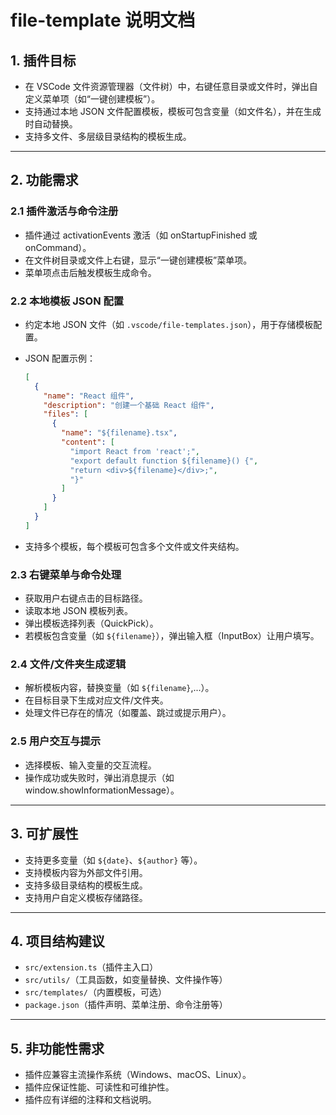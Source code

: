 # file-template 说明文档

## 1. 插件目标

- 在 VSCode 文件资源管理器（文件树）中，右键任意目录或文件时，弹出自定义菜单项（如“一键创建模板”）。
- 支持通过本地 JSON 文件配置模板，模板可包含变量（如文件名），并在生成时自动替换。
- 支持多文件、多层级目录结构的模板生成。

---

## 2. 功能需求

### 2.1 插件激活与命令注册

- 插件通过 activationEvents 激活（如 onStartupFinished 或 onCommand）。
- 在文件树目录或文件上右键，显示“一键创建模板”菜单项。
- 菜单项点击后触发模板生成命令。

### 2.2 本地模板 JSON 配置

- 约定本地 JSON 文件（如 `.vscode/file-templates.json`），用于存储模板配置。
- JSON 配置示例：

  ```json
  [
    {
      "name": "React 组件",
      "description": "创建一个基础 React 组件",
      "files": [
        {
          "name": "${filename}.tsx",
          "content": [
            "import React from 'react';",
            "export default function ${filename}() {",
            "return <div>${filename}</div>;",
            "}"
          ]
        }
      ]
    }
  ]
  ```

- 支持多个模板，每个模板可包含多个文件或文件夹结构。

### 2.3 右键菜单与命令处理

- 获取用户右键点击的目标路径。
- 读取本地 JSON 模板列表。
- 弹出模板选择列表（QuickPick）。
- 若模板包含变量（如 `${filename}`），弹出输入框（InputBox）让用户填写。

### 2.4 文件/文件夹生成逻辑

- 解析模板内容，替换变量（如 `${filename}`,...）。
- 在目标目录下生成对应文件/文件夹。
- 处理文件已存在的情况（如覆盖、跳过或提示用户）。

### 2.5 用户交互与提示

- 选择模板、输入变量的交互流程。
- 操作成功或失败时，弹出消息提示（如 window.showInformationMessage）。

---

## 3. 可扩展性

- 支持更多变量（如 `${date}`、`${author}` 等）。
- 支持模板内容为外部文件引用。
- 支持多级目录结构的模板生成。
- 支持用户自定义模板存储路径。

---

## 4. 项目结构建议

- `src/extension.ts`（插件主入口）
- `src/utils/`（工具函数，如变量替换、文件操作等）
- `src/templates/`（内置模板，可选）
- `package.json`（插件声明、菜单注册、命令注册等）

---

## 5. 非功能性需求

- 插件应兼容主流操作系统（Windows、macOS、Linux）。
- 插件应保证性能、可读性和可维护性。
- 插件应有详细的注释和文档说明。
